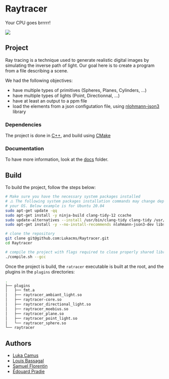# Raytracer
Your CPU goes brrrrr!

![](https://cdn.discordapp.com/attachments/1093990022929195139/1102907617178816563/image.png)

## Project
Ray tracing is a technique used to generate realistic digital images by simulating the inverse path of light. Our goal here is to create a program from a file describing a scene.

We had the following objectives:
* have multiple types of primitives (Spheres, Planes, Cylinders, ...)
* have multiple types of lights (Point, Directionnal, ...)
* have at least an output to a ppm file
* load the elements from a json configutation file, using [nlohmann-json3](https://github.com/nlohmann/json/) library

### Dependencies
The project is done in [C++](https://en.wikipedia.org/wiki/C%2B%2B), and build using [CMake](https://cmake.org/)

### Documentation

To have more information, look at the [docs](https://github.com/Lukacms/Raytracer/docs) folder.

## Build
To build the project, follow the steps below:
```bash
# Make sure you have the necessary system packages installed
# ⚠️ The following system packages installation commands may change depending on 
# your OS. Below example is for Ubuntu 20.04
sudo apt-get update -qq
sudo apt-get install -y ninja-build clang-tidy-12 ccache
sudo update-alternatives --install /usr/bin/clang-tidy clang-tidy /usr/bin/clang-tidy-12 100
sudo apt-get install -y --no-install-recommends nlohmann-json3-dev libsfml-dev

# clone the repository
git clone git@github.com:Lukacms/Raytracer.git
cd Raytracer

# compile the project with flags required to close properly shared libraries, only available with g++
./compile.sh --gcc
```

Once the project is build, the `ratracer` executable is built at the root, and the plugins in the `plugins` directories:
```bash
.
├── plugins
│   ├── fmt.a
│   ├── raytracer_ambiant_light.so
│   ├── raytracer-core.so
│   ├── raytracer_directional_light.so
│   ├── raytracer_moebius.so
│   ├── raytracer_plane.so
│   ├── raytracer_point_light.so
│   └── raytracer_sphere.so
└── raytracer
```

## Authors
* [Luka Camus](https://github.com/Lukacms)
* [Louis Bassagal](https://github.com/LouisBassagal)
* [Samuel Florentin](https://github.com/SamuelFlorentin)
* [Édouard Pradie](https://github.com/EdouardPradie)
